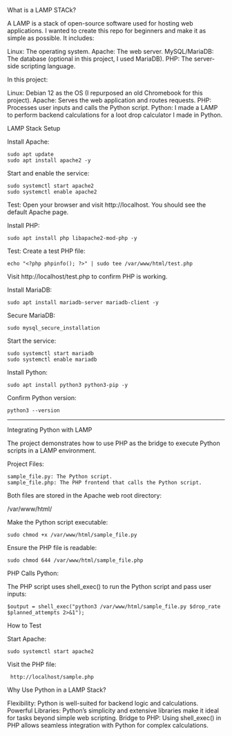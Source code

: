 What is a LAMP STACk?

A LAMP is a stack of open-source software used for hosting web applications. I wanted to create this repo for beginners and make it as simple as possible. It includes:

Linux: The operating system.
Apache: The web server.
MySQL/MariaDB: The database (optional in this project, I used MariaDB).
PHP: The server-side scripting language.

In this project:

Linux: Debian 12 as the OS (I repurposed an old Chromebook for this project).
Apache: Serves the web application and routes requests.
PHP: Processes user inputs and calls the Python script.
Python: I made a LAMP to perform backend calculations for a loot drop calculator I made in Python.

LAMP Stack Setup

Install Apache:

    sudo apt update
    sudo apt install apache2 -y

Start and enable the service:

    sudo systemctl start apache2
    sudo systemctl enable apache2

Test: Open your browser and visit http://localhost. You should see the default Apache page.

Install PHP:

    sudo apt install php libapache2-mod-php -y

Test: Create a test PHP file:

    echo "<?php phpinfo(); ?>" | sudo tee /var/www/html/test.php

Visit http://localhost/test.php to confirm PHP is working.

Install MariaDB:

    sudo apt install mariadb-server mariadb-client -y

Secure MariaDB:

    sudo mysql_secure_installation

Start the service:

    sudo systemctl start mariadb
    sudo systemctl enable mariadb

Install Python:

    sudo apt install python3 python3-pip -y

Confirm Python version:

    python3 --version

-----------------------------------------------------------------------------------------------------------------------

Integrating Python with LAMP

The project demonstrates how to use PHP as the bridge to execute Python scripts in a LAMP environment.

Project Files:

    sample_file.py: The Python script.
    sample_file.php: The PHP frontend that calls the Python script.

Both files are stored in the Apache web root directory:

/var/www/html/

Make the Python script executable:

    sudo chmod +x /var/www/html/sample_file.py

Ensure the PHP file is readable:

    sudo chmod 644 /var/www/html/sample_file.php

PHP Calls Python:

The PHP script uses shell_exec() to run the Python script and pass user inputs:

    $output = shell_exec("python3 /var/www/html/sample_file.py $drop_rate $planned_attempts 2>&1");

How to Test

Start Apache:

    sudo systemctl start apache2

Visit the PHP file:

     http://localhost/sample.php

Why Use Python in a LAMP Stack?

Flexibility: Python is well-suited for backend logic and calculations.
Powerful Libraries: Python’s simplicity and extensive libraries make it ideal for tasks beyond simple web scripting.
Bridge to PHP: Using shell_exec() in PHP allows seamless integration with Python for complex calculations.












